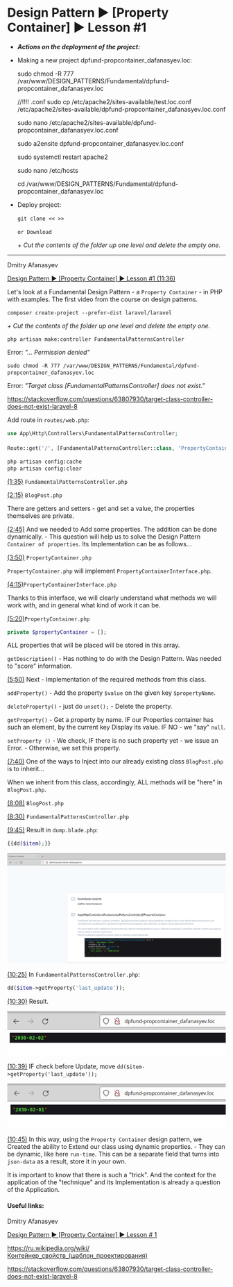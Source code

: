 Design Pattern ► [Property Container] ► Lesson #1
=================================================

* ***Actions on the deployment of the project:***

- Making a new project dpfund-propcontainer_dafanasyev.loc:
																	
	sudo chmod -R 777 /var/www/DESIGN_PATTERNS/Fundamental/dpfund-propcontainer_dafanasyev.loc

	//!!!! .conf
	sudo cp /etc/apache2/sites-available/test.loc.conf /etc/apache2/sites-available/dpfund-propcontainer_dafanasyev.loc.conf
		
	sudo nano /etc/apache2/sites-available/dpfund-propcontainer_dafanasyev.loc.conf

	sudo a2ensite dpfund-propcontainer_dafanasyev.loc.conf

	sudo systemctl restart apache2

	sudo nano /etc/hosts

	cd /var/www/DESIGN_PATTERNS/Fundamental/dpfund-propcontainer_dafanasyev.loc

- Deploy project:

	`git clone << >>`
	
	`or Download`
	
	_+ Сut the contents of the folder up one level and delete the empty one._

---

Dmitry Afanasyev

[Design Pattern ► [Property Container] ► Lesson #1 (11:36)]( https://www.youtube.com/watch?v=uVWPusUe3Aw&list=PLoonZ8wII66jY9zYXsvTDj5thPpCpa58v&index=1&t=6s&ab_channel=DmitryAfanasyev )

Let's look at a Fundamental Design Pattern - a `Property Container` - in PHP with examples.
The first video from the course on design patterns.

	composer create-project --prefer-dist laravel/laravel

_+ Сut the contents of the folder up one level and delete the empty one._

	php artisan make:controller FundamentalPatternsController

Error: 
_"... Permission denied"_

	sudo chmod -R 777 /var/www/DESIGN_PATTERNS/Fundamental/dpfund-propcontainer_dafanasyev.loc

Error: 
_"Target class [FundamentalPatternsController] does not exist."_
		
<https://stackoverflow.com/questions/63807930/target-class-controller-does-not-exist-laravel-8>		
		
Add route in `routes/web.php`:

```php
use App\Http\Controllers\FundamentalPatternsController;

Route::get('/', [FundamentalPatternsController::class, 'PropertyContainer'])->name('dump');
```

	php artisan config:cache	
	php artisan config:clear
		
[(1:35)]( https://youtu.be/uVWPusUe3Aw?t=95 ) `FundamentalPatternsController.php`

[(2:15)]( https://youtu.be/uVWPusUe3Aw?t=135 ) `BlogPost.php`

There are getters and setters - get and set a value, the properties themselves are private.

[(2:45)]( https://youtu.be/uVWPusUe3Aw?t=165 ) And we needed to Add some properties. The addition can be done dynamically. - This question will help us to solve the Design Pattern `Container of properties`.
Its Implementation can be as follows...

[(3:50)]( https://youtu.be/uVWPusUe3Aw?t=230 ) `PropertyContainer.php`

`PropertyContainer.php` will implement `PropertyContainerInterface.php`.

[(4:15)]( https://youtu.be/uVWPusUe3Aw?t=255 )`PropertyContainerInterface.php` 

Thanks to this interface, we will clearly understand what methods we will work with, and in general what kind of work it can be.

[(5:20)]( https://youtu.be/uVWPusUe3Aw?t=320 )`PropertyContainer.php` 

```php
private $propertyContainer = [];
```

ALL properties that will be placed will be stored in this array.

`getDescription()` - Has nothing to do with the Design Pattern. Was needed to "score" information.

[(5:50)]( https://youtu.be/uVWPusUe3Aw?t=350 ) Next - Implementation of the required methods from this class.

`addProperty()` - Add the property `$value` on the given key `$propertyName`.

`deleteProperty()` - just do `unset();` - Delete the property.

`getProperty()` - Get a property by name. IF our Properties container has such an element, by the current key Display its value. IF NO - we "say" `null`.

`setProperty ()` - We check, IF there is no such property yet - we issue an Error. - Otherwise, we set this property.

[(7:40)]( https://youtu.be/uVWPusUe3Aw?t=460 ) One of the ways to Inject into our already existing class `BlogPost.php` is to inherit...

When we inherit from this class, accordingly, ALL methods will be "here" in `BlogPost.php`.

[(8:08)]( https://youtu.be/uVWPusUe3Aw?t=488 ) `BlogPost.php`

[(8:30)]( https://youtu.be/uVWPusUe3Aw?t=510 ) `FundamentalPatternsController.php`

[(9:45)]( https://youtu.be/uVWPusUe3Aw?t=585 ) Result in `dump.blade.php`:

```php
{{dd($item);}}
```

![screenshot of sample]( https://github.com/mslobodyanyuk/dpfund-propcontainer_dafanasyev/blob/main/public/images/firefox1.png )

[(10:25)]( https://youtu.be/uVWPusUe3Aw?t=625 ) In `FundamentalPatternsController.php`:

```php
dd($item->getProperty('last_update'));
```

[(10:30)]( https://youtu.be/uVWPusUe3Aw?t=630 ) Result.

![screenshot of sample]( https://github.com/mslobodyanyuk/dpfund-propcontainer_dafanasyev/blob/main/public/images/firefox2.png )

[(10:39)]( https://youtu.be/uVWPusUe3Aw?t=639 ) IF check before Update, move `dd($item->getProperty('last_update'));`

![screenshot of sample]( https://github.com/mslobodyanyuk/dpfund-propcontainer_dafanasyev/blob/main/public/images/firefox3.png )

[(10:45)]( https://youtu.be/uVWPusUe3Aw?t=645 ) In this way, using the `Property Container` design pattern, we Created the ability to Extend our class using dynamic properties. - They can be dynamic, like here `run-time`.
This can be a separate field that turns into `json-data` as a result, store it in your own.

It is important to know that there is such a "trick". And the context for the application of the "technique" and its Implementation is already a question of the Application.

#### Useful links:

Dmitry Afanasyev

[Design Pattern ► [Property Container] ► Lesson # 1]( https://www.youtube.com/watch?v=uVWPusUe3Aw&list=PLoonZ8wII66jY9zYXsvTDj5thPpCpa58v&index=1&t=6s&ab_channel=DmitryAfanasyev )

<https://ru.wikipedia.org/wiki/Контейнер_свойств_(шаблон_проектирования)>

<https://stackoverflow.com/questions/63807930/target-class-controller-does-not-exist-laravel-8>
